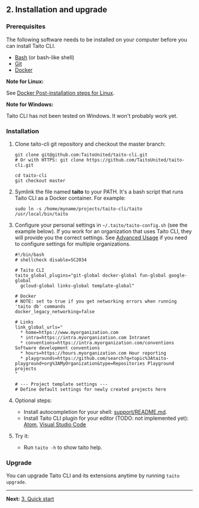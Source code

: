 ## 2. Installation and upgrade

### Prerequisites

The following software needs to be installed on your computer before you can install Taito CLI.

* [Bash](https://en.wikipedia.org/wiki/Bash_(Unix_shell)) (or bash-like shell)
* [Git](https://git-scm.com/)
* [Docker](https://docs.docker.com/install/)

**Note for Linux:**

See [Docker Post-installation steps for Linux](https://docs.docker.com/install/linux/linux-postinstall/).

**Note for Windows:**

Taito CLI has not been tested on Windows. It won't probably work yet.

### Installation

1. Clone taito-cli git repository and checkout the master branch:

    ```
    git clone git@github.com:TaitoUnited/taito-cli.git
    # Or with HTTPS: git clone https://github.com/TaitoUnited/taito-cli.git

    cd taito-cli
    git checkout master
    ```

2. Symlink the file named **taito** to your PATH. It's a bash script that runs Taito CLI as a Docker container. For example:

    ```
    sudo ln -s /home/myname/projects/taito-cli/taito /usr/local/bin/taito
    ```

3. Configure your personal settings in `~/.taito/taito-config.sh` (see the example below). If you work for an organization that uses Taito CLI, they will provide you the correct settings. See [Advanced Usage](03-usage.md#advanced-usage) if you need to configure settings for multiple organizations.
    ```
    #!/bin/bash
    # shellcheck disable=SC2034

    # Taito CLI
    taito_global_plugins="git-global docker-global fun-global google-global
      gcloud-global links-global template-global"

    # Docker
    # NOTE: set to true if you get networking errors when running 'taito db' commands
    docker_legacy_networking=false

    # Links
    link_global_urls="
      * home=https://www.myorganization.com
      * intra=https://intra.myorganization.com Intranet
      * conventions=https://intra.myorganization.com/conventions Software development conventions
      * hours=https://hours.myorganization.com Hour reporting
      * playgrounds=https://github.com/search?q=topic%3Ataito-playground+org%3AMyOrganization&type=Repositories Playground projects
    "

    # --- Project template settings ---
    # Define default settings for newly created projects here
    ```

4. Optional steps:

    * Install autocompletion for your shell: [support/README.md](https://github.com/TaitoUnited/taito-cli/tree/master/support#shell-support).
    * Install Taito CLI plugin for your editor (TODO: not implemented yet): [Atom](https://github.com/keskiju/atom-taito-cli), [Visual Studio Code](https://github.com/keskiju/vscode-taito-cli)

5. Try it:

   * Run `taito -h` to show taito help.

### Upgrade

You can upgrade Taito CLI and its extensions anytime by running `taito upgrade`.

---

**Next:** [3. Quick start](03-quick-start.md)
